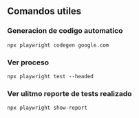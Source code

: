 
## Comandos utiles
### Generacion de codigo automatico
```
npx playwright codegen google.com
```
### Ver proceso
```
npx playwright test --headed
```
### Ver ulitmo reporte de tests realizado 
```
npx playwright show-report
```